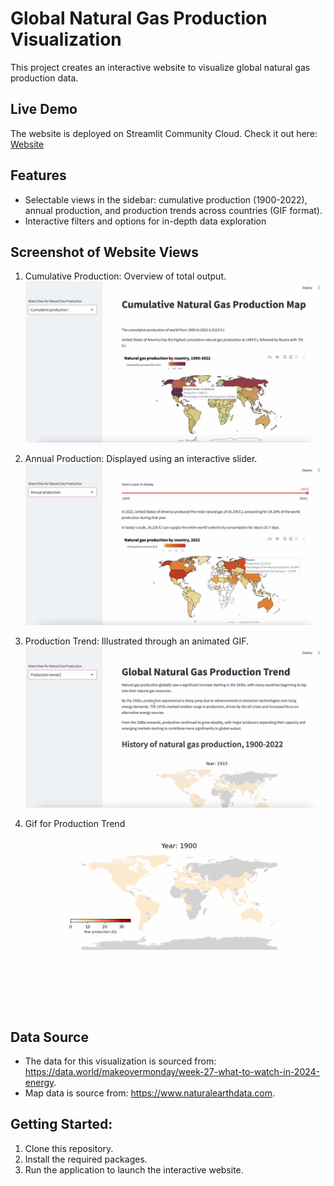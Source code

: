# Global Natural Gas Production Visualization
This project creates an interactive website to visualize global natural gas production data.

## Live Demo
The website is deployed on Streamlit Community Cloud. Check it out here: [Website](https://natural-gas-map-website-eimbrmx5kh5senbrndfkax.streamlit.app)

## Features

- Selectable views in the sidebar: cumulative production (1900-2022), annual production, and production trends across countries (GIF format).
- Interactive filters and options for in-depth data exploration

## Screenshot of Website Views

1.	Cumulative Production: Overview of total output.
![cumu](data/image/cumu.png)

3.	Annual Production: Displayed using an interactive slider.
![annual](data/image/slider.png)

4.	Production Trend: Illustrated through an animated GIF.
![trend](data/image/trend.png)

5.  Gif for Production Trend
![gif](data/animated_map.gif)
## Data Source

- The data for this visualization is sourced from: https://data.world/makeovermonday/week-27-what-to-watch-in-2024-energy.
- Map data is source from: https://www.naturalearthdata.com.

## Getting Started:

1. Clone this repository.
2. Install the required packages.
3. Run the application to launch the interactive website.
